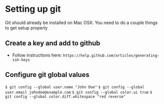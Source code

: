 # Setting up git

Git should already be installed on Mac OSX. You need to do a couple things to
get setup properly

## Create a key and add to github

- Follow instructions here: `https://help.github.com/articles/generating-ssh-keys`

## Configure git global values

`$ git config --global user.name "John Doe"`
`$ git config --global user.email johndoe@example.com`
`$ git config --global color.ui true`
`$ git config --global color.diff.whitespace "red reverse"`
